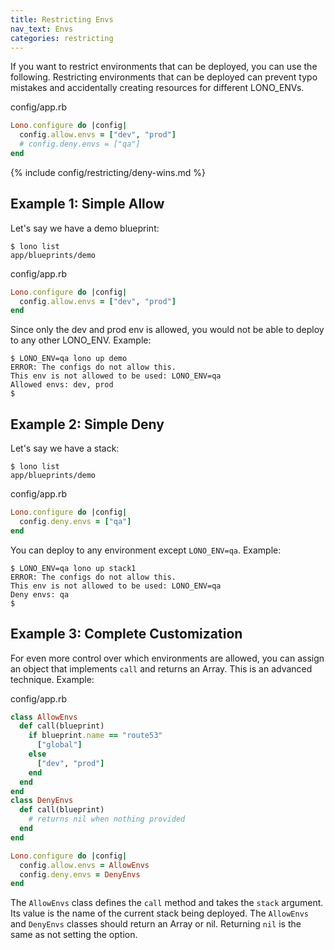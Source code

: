 ```yaml
---
title: Restricting Envs
nav_text: Envs
categories: restricting
---
```


If you want to restrict environments that can be deployed, you can use the following. Restricting environments that can be deployed can prevent typo mistakes and accidentally creating resources for different LONO_ENVs.

config/app.rb

```ruby
Lono.configure do |config|
  config.allow.envs = ["dev", "prod"]
  # config.deny.envs = ["qa"]
end
```

{% include config/restricting/deny-wins.md %}

## Example 1: Simple Allow

Let's say we have a demo blueprint:

    $ lono list
    app/blueprints/demo

config/app.rb

```ruby
Lono.configure do |config|
  config.allow.envs = ["dev", "prod"]
end
```

Since only the dev and prod env is allowed, you would not be able to deploy to any other LONO_ENV. Example:

    $ LONO_ENV=qa lono up demo
    ERROR: The configs do not allow this.
    This env is not allowed to be used: LONO_ENV=qa
    Allowed envs: dev, prod
    $

## Example 2: Simple Deny

Let's say we have a stack:

    $ lono list
    app/blueprints/demo

config/app.rb

```ruby
Lono.configure do |config|
  config.deny.envs = ["qa"]
end
```

You can deploy to any environment except `LONO_ENV=qa`. Example:

    $ LONO_ENV=qa lono up stack1
    ERROR: The configs do not allow this.
    This env is not allowed to be used: LONO_ENV=qa
    Deny envs: qa
    $

## Example 3: Complete Customization

For even more control over which environments are allowed, you can assign an object that implements `call` and returns an Array. This is an advanced technique. Example:

config/app.rb

```ruby
class AllowEnvs
  def call(blueprint)
    if blueprint.name == "route53"
      ["global"]
    else
      ["dev", "prod"]
    end
  end
end
class DenyEnvs
  def call(blueprint)
    # returns nil when nothing provided
  end
end

Lono.configure do |config|
  config.allow.envs = AllowEnvs
  config.deny.envs = DenyEnvs
end
```

The `AllowEnvs` class defines the `call` method and takes the `stack` argument. Its value is the name of the current stack being deployed. The `AllowEnvs` and `DenyEnvs` classes should return an Array or nil. Returning `nil` is the same as not setting the option.
